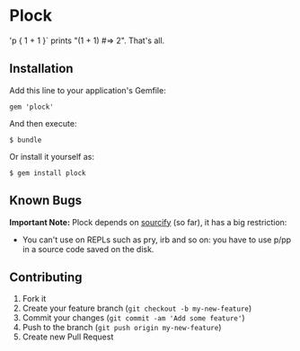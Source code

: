 # Plock

'p { 1 + 1 }` prints "(1 + 1) #=> 2". That's all.

## Installation

Add this line to your application's Gemfile:

    gem 'plock'

And then execute:

    $ bundle

Or install it yourself as:

    $ gem install plock

## Known Bugs
**Important Note:** Plock depends on [sourcify](https://github.com/ngty/sourcify) (so far), it has a big restriction:

- You can't use on REPLs such as pry, irb and so on: you have to use p/pp in a source code saved on the disk.

## Contributing

1. Fork it
2. Create your feature branch (`git checkout -b my-new-feature`)
3. Commit your changes (`git commit -am 'Add some feature'`)
4. Push to the branch (`git push origin my-new-feature`)
5. Create new Pull Request
